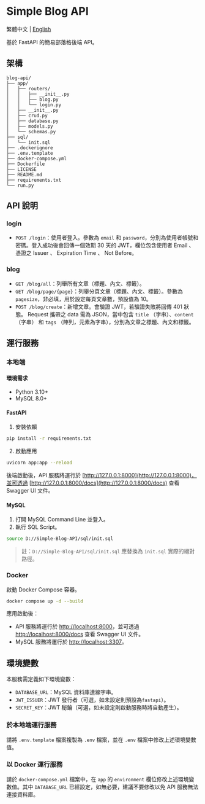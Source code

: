 # Simple Blog API
繁體中文 | [English](./README-en.md)

基於 FastAPI 的簡易部落格後端 API。

## 架構
```
blog-api/
├── app/
│   ├── routers/
│   │   ├── __init__.py
│   │   ├── blog.py
│   │   └── login.py
│   ├── __init__.py
│   ├── crud.py
│   ├── database.py
│   ├── models.py
│   └── schemas.py
├── sql/
│   └── init.sql
├── .dockerignore
├── .env.template
├── docker-compose.yml
├── Dockerfile
├── LICENSE
├── README.md
├── requirements.txt
└── run.py
```

## API 說明
### login
- `POST /login`：使用者登入。參數為 `email` 和 `password`，分別為使用者帳號和密碼。登入成功後會回傳一個效期 30 天的 JWT，欄位包含使用者 Email 、 憑證之 Issuer 、 Expiration Time 、 Not Before。

### blog
- `GET /blog/all`：列舉所有文章（標題、內文、標籤）。
- `GET /blog/page/{page}`：列舉分頁文章（標題、內文、標籤）。參數為 `pagesize`，非必填，用於設定每頁文章數，預設值為 10。
- `POST /blog/create`：新增文章。會驗證 JWT，若驗證失敗將回傳 401 狀態。 Request 攜帶之 data 需為 JSON，當中包含 `title` （字串）、`content` （字串） 和 `tags` （陣列，元素為字串），分別為文章之標題、內文和標籤。

## 運行服務
### 本地端
#### 環境需求
* Python 3.10+
* MySQL 8.0+

#### FastAPI
1. 安裝依賴
```bash
pip install -r requirements.txt
```
2. 啟動應用
```bash
uvicorn app:app --reload
```
後端啟動後，API 服務將運行於 [http://127.0.0.1:8000](http://127.0.0.1:8000)，並可透過 [http://127.0.0.1:8000/docs](http://127.0.0.1:8000/docs) 查看 Swagger UI 文件。

#### MySQL
1. 打開 MySQL Command Line 並登入。
2. 執行 SQL Script。
```bash
source D://Simple-Blog-API/sql/init.sql
```
> 註：`D://Simple-Blog-API/sql/init.sql` 應替換為 `init.sql` 實際的絕對路徑。

### Docker
啟動 Docker Compose 容器。
```bash
docker compose up -d --build
```
應用啟動後：
* API 服務將運行於 [http://localhost:8000](http://localhost:8000)，並可透過 [http://localhost:8000/docs](http://localhost:8000/docs) 查看 Swagger UI 文件。
* MySQL 服務將運行於 [http://localhost:3307](http://localhost:3307)。

## 環境變數
本服務需定義如下環境變數：
- `DATABASE_URL`：MySQL 資料庫連線字串。
- `JWT_ISSUER`：JWT 發行者（可選，如未設定則預設為`fastapi`）。
- `SECRET_KEY`：JWT 秘鑰（可選，如未設定則啟動服務時將自動產生）。

### 於本地端運行服務
請將 `.env.template` 檔案複製為 `.env` 檔案，並在 `.env` 檔案中修改上述環境變數值。

### 以 Docker 運行服務
請於 `docker-compose.yml` 檔案中，在 `app` 的 `environment` 欄位修改上述環境變數值。其中 `DATABASE_URL` 已經設定，如無必要，建議不要修改以免 API 服務無法連接資料庫。
